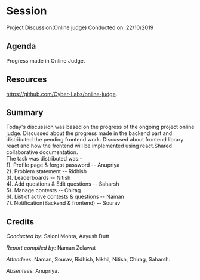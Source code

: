 # Session 
Project Discussion(Online judge)
Conducted on: 22/10/2019

## Agenda
Progress made in Online Judge.

## Resources
https://github.com/Cyber-Labs/online-judge.

## Summary
Today's discussion was based on the progress of the ongoing project online judge. Discussed about the progress made in the backend part and distributed the pending frontend work.
Discussed about frontend library react and how the frontend will be implemented using react.Shared collaborative documentation.<br>
The task was distributed was:-<br>
1). Profile page & forgot password -- Anupriya<br>
2). Problem statement -- Ridhish<br>
3). Leaderboards -- Nitish<br>
4). Add questions & Edit questions -- Saharsh<br>
5). Manage contests -- Chirag<br>
6). List of active contests & questions -- Naman<br>
7). Notification(Backend & frontend) -- Sourav


## Credits
<!-- Include the Conducted by heading only if someone conducted the session. If it was a session without a specific instructor (For e.g., a common reading session or a mini-hackathon), ignore it. -->
*Conducted by:* Saloni Mohta, Aayush Dutt

*Report compiled by*: Naman Zelawat

*Attendees*: Naman, Sourav, Ridhish, Nikhil, Nitish, Chirag, Saharsh.

*Absentees*: Anupriya.
